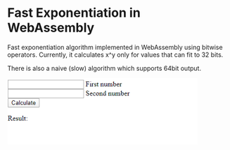 # Fast Exponentiation in WebAssembly
Fast exponentiation algorithm implemented in WebAssembly using bitwise operators.
Currently, it calculates x^y only for values that can fit to 32 bits.

There is also a naive (slow) algorithm which supports 64bit output.

![](wasm.gif)
